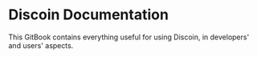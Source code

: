 # Discoin Documentation
This GitBook contains everything useful for using Discoin, in developers' and users' aspects.
